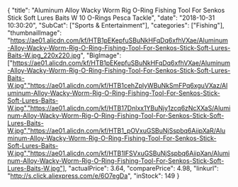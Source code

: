 {
	"title": "Aluminum Alloy Wacky Worm Rig O-Ring Fishing Tool For Senkos Stick Soft Lures Baits W  10 O-Rings Pesca Tackle",
	"date": "2018-10-31 10:30:20",
	"SubCat": ["Sports & Entertainment"],
	"categories": ["Fishing"],
	"thumbnailImage": "https://ae01.alicdn.com/kf/HTB1pEKepfuSBuNkHFqDq6xfhVXae/Aluminum-Alloy-Wacky-Worm-Rig-O-Ring-Fishing-Tool-For-Senkos-Stick-Soft-Lures-Baits-W.jpg_220x220.jpg",
	"BigImage": ["https://ae01.alicdn.com/kf/HTB1pEKepfuSBuNkHFqDq6xfhVXae/Aluminum-Alloy-Wacky-Worm-Rig-O-Ring-Fishing-Tool-For-Senkos-Stick-Soft-Lures-Baits-W.jpg","https://ae01.alicdn.com/kf/HTB1cehZplyWBuNkSmFPq6xguVXaz/Aluminum-Alloy-Wacky-Worm-Rig-O-Ring-Fishing-Tool-For-Senkos-Stick-Soft-Lures-Baits-W.jpg","https://ae01.alicdn.com/kf/HTB17Dnlxx1YBuNjy1zcq6zNcXXaS/Aluminum-Alloy-Wacky-Worm-Rig-O-Ring-Fishing-Tool-For-Senkos-Stick-Soft-Lures-Baits-W.jpg","https://ae01.alicdn.com/kf/HTB1_pOVxuGSBuNjSspbq6AiipXaR/Aluminum-Alloy-Wacky-Worm-Rig-O-Ring-Fishing-Tool-For-Senkos-Stick-Soft-Lures-Baits-W.jpg","https://ae01.alicdn.com/kf/HTB1lFSVxuGSBuNjSspbq6AiipXan/Aluminum-Alloy-Wacky-Worm-Rig-O-Ring-Fishing-Tool-For-Senkos-Stick-Soft-Lures-Baits-W.jpg"],
	"actualPrice": 3.64,
	"comparePrice": 4.98,
	"linkurl": "http://s.click.aliexpress.com/e/6O7egDa",
	"inStock": 149
}
